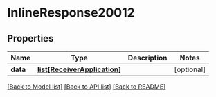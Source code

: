 # InlineResponse20012

## Properties
Name | Type | Description | Notes
------------ | ------------- | ------------- | -------------
**data** | [**list[ReceiverApplication]**](ReceiverApplication.md) |  | [optional] 

[[Back to Model list]](../README.md#documentation-for-models) [[Back to API list]](../README.md#documentation-for-api-endpoints) [[Back to README]](../README.md)


